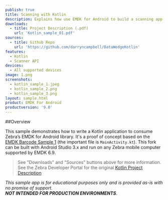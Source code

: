 ```yaml
---
publish: true
title: Scanning with Kotlin
description: Explains how use EMDK for Android to build a scanning app using Kotlin.
downloads:
  - title: Project Description (.pdf)
    url: 'Kotlin_sample_01.pdf'
sources:
  - title: Github Repo
    url: 'https://github.com/darryncampbell/DataWedgeKotlin'
features:
  - Kotlin
  - Scanner API
devices:
  - All supported devices
image: 1.png
screenshots:
  - kotlin_sample_1.jpeg
  - kotlin_sample_2.png
  - kotlin_sample_3.png
layout: sample.html
product: EMDK For Android
productversion: '9.0'
---
```


##Overview

This sample demonstrates how to write a Kotlin application to consume Zebra’s EMDK for Android library. It's a proof of concept based on the [EMDK Barcode Sample 1​](../barcode/) (the important file is `MainActivity.kt​`).  This fork can be built with Android Studio 3.x and run on any Zebra mobile computer supported by EMDK 6.9.

> See "Downloads" and "Sources" buttons above for more information. <br> See the Zebra Developer Portal for the original [Kotlin Project Description](https://developer.zebra.com/blog/kotlin-and-developing-kotlin-applications-zebra-devices)

*This sample app is for educational purposes only and is provided as-is with no promise of support. <br> **NOT INTENDED FOR PRODUCTION ENVIRONMENTS***.  